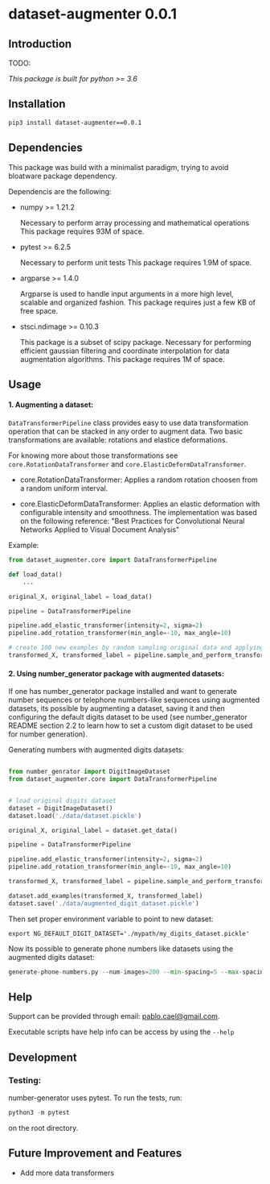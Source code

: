 
# dataset-augmenter 0.0.1

Introduction
----------------------

TODO:

*This package is built for python >= 3.6*

Installation
----------------------
```bash
pip3 install dataset-augmenter==0.0.1
```


Dependencies
----------------------

This package was build with a minimalist paradigm, trying to avoid bloatware package dependency.

Dependencis are the following:

- numpy >= 1.21.2

	Necessary to perform array processing and mathematical operations
 	This package requires 93M of space.
 
- pytest >= 6.2.5
	
	Necessary to perform unit tests
	This package requires 1.9M of space.
	
- argparse >= 1.4.0

	Argparse is used to handle input arguments in a more high level, scalable and organized fashion.
	This package requires just a few KB of free space.
	
- stsci.ndimage >= 0.10.3

	This package is a subset of scipy package.
	Necessary for performing efficient gaussian filtering and coordinate interpolation for data augmentation algorithms.
	This package requires 1M of space.


Usage
----------------------

#### 1. Augmenting a dataset:


```DataTransformerPipeline``` class provides easy to use data transformation operation that can be stacked in any order to augment data.
Two basic transformations are available: rotations and elastice deformations.

For knowing more about those transformations see ```core.RotationDataTransformer``` and ```core.ElasticDeformDataTransformer```.

- core.RotationDataTransformer:
	Applies a random rotation choosen from a random uniform interval.
	
- core.ElasticDeformDataTransformer:
	Applies an elastic deformation with configurable intensity and smoothness. The implementation was based on the following reference:
	"Best Practices for Convolutional Neural Networks Applied to Visual Document Analysis"
	
Example:

```py
from dataset_augmenter.core import DataTransformerPipeline

def load_data()
	...

original_X, original_label = load_data()

pipeline = DataTransformerPipeline

pipeline.add_elastic_transformer(intensity=2, sigma=2)
pipeline.add_rotation_transformer(min_angle=-10, max_angle=10)

# create 100 new examples by random sampling original data and applying elastic transformation -> rotation.
transformed_X, transformed_label = pipeline.sample_and_perform_transformation(100, original_X, original_label)

```


#### 2. Using number_generator package with augmented datasets:

If one has number_generator package installed and want to generate number sequences or telephone numbers-like sequences using augmented datasets, its possible by augmenting a dataset, saving it and then configuring the default digits dataset to be used (see number_generator README section 2.2 to learn how to set a custom digit dataset to be used for number generation).

Generating numbers with augmented digits datasets:

```py

from number_genrator import DigitImageDataset
from dataset_augmenter.core import DataTransformerPipeline


# load original digits dataset 
dataset = DigitImageDataset()
dataset.load('./data/dataset.pickle')

original_X, original_label = dataset.get_data()

pipeline = DataTransformerPipeline

pipeline.add_elastic_transformer(intensity=2, sigma=2)
pipeline.add_rotation_transformer(min_angle=-10, max_angle=10)

transformed_X, transformed_label = pipeline.sample_and_perform_transformation(100, original_X, original_label)

dataset.add_examples(transformed_X, transformed_label)
dataset.save('./data/augmented_digit_dataset.pickle')

```

Then set proper environment variable to point to new dataset:

```console
export NG_DEFAULT_DIGIT_DATASET='./mypath/my_digits_dataset.pickle'
```

Now its possible to generate phone numbers like datasets using the augmented digits dataset:

```py
generate-phone-numbers.py --num-images=200 --min-spacing=5 --max-spacing=10 --image-width=100 --output-path=./
```

Help
----------------------

Support can be provided through email: pablo.cael@gmail.com.

Executable scripts have help info can be access by using the ```--help``` 

Development
----------------------

###  Testing:
number-generator uses pytest. To run the tests, run:

```py
python3 -m pytest
```

on the root directory.


Future Improvement and Features
----------------------

- Add more data transformers
